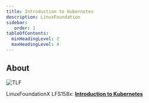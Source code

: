 ```yaml
---
title: Introduction to Kubernetes
description: LinuxFoundation
sidebar:
   order: 1
tableOfContents:
  minHeadingLevel: 2
  maxHeadingLevel: 4
---
```


## About

![TLF](/img/linux-foundation.png)

LinuxFoundationX LFS158x: [**Introduction to Kubernetes**](https://learning.edx.org/course/course-v1:LinuxFoundationX+LFS158x+1T2024/home)
